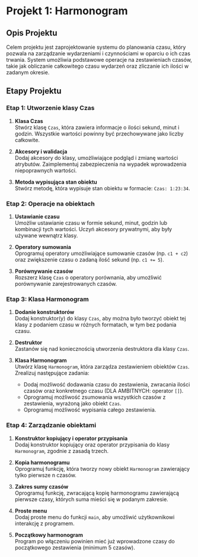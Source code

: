 # Projekt 1: Harmonogram

## Opis Projektu

Celem projektu jest zaprojektowanie systemu do planowania czasu, który pozwala na zarządzanie wydarzeniami i czynnościami w oparciu o ich czas trwania. System umożliwia podstawowe operacje na zestawieniach czasów, takie jak obliczanie całkowitego czasu wydarzeń oraz zliczanie ich ilości w zadanym okresie.

## Etapy Projektu

### Etap 1: Utworzenie klasy Czas

1. **Klasa Czas**  
   Stwórz klasę `Czas`, która zawiera informacje o ilości sekund, minut i godzin. Wszystkie wartości powinny być przechowywane jako liczby całkowite.

2. **Akcesory i walidacja**  
   Dodaj akcesory do klasy, umożliwiające podgląd i zmianę wartości atrybutów. Zaimplementuj zabezpieczenia na wypadek wprowadzenia niepoprawnych wartości.

3. **Metoda wypisująca stan obiektu**  
   Stwórz metodę, która wypisuje stan obiektu w formacie: `Czas: 1:23:34`.

### Etap 2: Operacje na obiektach

1. **Ustawianie czasu**  
   Umożliw ustawianie czasu w formie sekund, minut, godzin lub kombinacji tych wartości. Uczyń akcesory prywatnymi, aby były używane wewnątrz klasy.

2. **Operatory sumowania**  
   Oprogramuj operatory umożliwiające sumowanie czasów (np. `c1 + c2`) oraz zwiększenie czasu o zadaną ilość sekund (np. `c1 += 5`).

3. **Porównywanie czasów**  
   Rozszerz klasę `Czas` o operatory porównania, aby umożliwić porównywanie zarejestrowanych czasów.

### Etap 3: Klasa Harmonogram

1. **Dodanie konstruktorów**  
   Dodaj konstruktor(y) do klasy `Czas`, aby można było tworzyć obiekt tej klasy z podaniem czasu w różnych formatach, w tym bez podania czasu.

2. **Destruktor**  
   Zastanów się nad koniecznością utworzenia destruktora dla klasy `Czas`.

3. **Klasa Harmonogram**  
   Utwórz klasę `Harmonogram`, która zarządza zestawieniem obiektów `Czas`. Zrealizuj następujące zadania:
   - Dodaj możliwość dodawania czasu do zestawienia, zwracania ilości czasów oraz konkretnego czasu (DLA AMBITNYCH: operator `[]`).
   - Oprogramuj możliwość zsumowania wszystkich czasów z zestawienia, wyrażoną jako obiekt `Czas`.
   - Oprogramuj możliwość wypisania całego zestawienia.

### Etap 4: Zarządzanie obiektami

1. **Konstruktor kopiujący i operator przypisania**  
   Dodaj konstruktor kopiujący oraz operator przypisania do klasy `Harmonogram`, zgodnie z zasadą trzech.

2. **Kopia harmonogramu**  
   Oprogramuj funkcję, która tworzy nowy obiekt `Harmonogram` zawierający tylko pierwsze n czasów.

3. **Zakres sumy czasów**  
   Oprogramuj funkcję, zwracającą kopię harmonogramu zawierającą pierwsze czasy, których suma mieści się w podanym zakresie.

4. **Proste menu**  
   Dodaj proste menu do funkcji `main`, aby umożliwić użytkownikowi interakcję z programem.

5. **Początkowy harmonogram**  
   Program po włączeniu powinien mieć już wprowadzone czasy do początkowego zestawienia (minimum 5 czasów).
